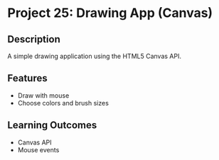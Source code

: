 # Project 25: Drawing App (Canvas)

## Description
A simple drawing application using the HTML5 Canvas API.

## Features
- Draw with mouse
- Choose colors and brush sizes

## Learning Outcomes
- Canvas API
- Mouse events
